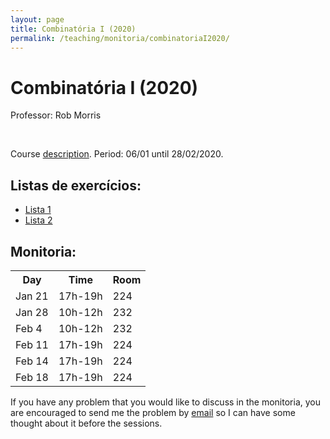 ```yaml
---
layout: page
title: Combinatória I (2020)
permalink: /teaching/monitoria/combinatoriaI2020/
---
```


# Combinatória I (2020)

Professor: Rob Morris

<br>

Course [description](https://impa.br/ensino/programas-de-formacao/mestrado-academico/disciplinas-mestrado-academico/combinatoria-i/). Period: 06/01 until 28/02/2020.


## Listas de exercícios:
- [Lista 1]({{site.baseurl}}/teaching/monitoria/CombinatoriaI2020-lista1.pdf)
- [Lista 2]({{site.baseurl}}/teaching/monitoria/CombinatoriaI2020-lista2.pdf)



## Monitoria:
<table width="300">
  <tr>
    <th>Day</th>
    <th>Time</th> 
    <th>Room</th> 
  </tr>
  <tr class="strikeout">
    <td>Jan 21</td>
    <td>17h-19h</td>
    <td>224</td>
  </tr>
  <tr class="strikeout">
    <td>Jan 28</td>
    <td>10h-12h</td>
    <td>232</td>
  </tr>
  <tr class="strikeout">
    <td>Feb 4</td>
    <td>10h-12h</td>
    <td>232</td>
  </tr>
  <tr class="strikeout">
    <td>Feb 11</td>
    <td>17h-19h</td>
    <td>224</td>
  </tr>
  <tr class="strikeout">
    <td>Feb 14</td>
    <td>17h-19h</td>
    <td>224</td>
  </tr>
  <tr class="strikeout">
    <td>Feb 18</td>
    <td>17h-19h</td>
    <td>224</td>
  </tr>
</table>

<!--<p>
Last updated: <span id="updated"></span>.
</p>-->

<script>
document.getElementById("updated").innerHTML = document.lastModified;
</script>
<p>
If you have any problem that you would like to discuss in the monitoria, you are encouraged to send me the problem by <a href="{{ site.baseurl }}/office">email</a> so I can have some thought about it before the sessions.
</p>
